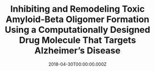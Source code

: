 ---
title: Inhibiting and Remodeling Toxic Amyloid-Beta Oligomer Formation Using a Computationally Designed Drug Molecule That Targets Alzheimer’s Disease
citation: J. Am. Soc. Mass Spectrom. 2019, 30, 1, 85–93
pubdate: April 30, 2018
category: company
date: 2018-04-30T00:00:00.000Z
image: /img/pub-figure-01.jpg
link: https://pubs.acs.org/doi/abs/10.1007/s13361-018-1975-1
---